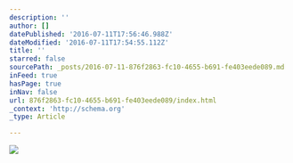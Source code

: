 ```yaml
---
description: ''
author: []
datePublished: '2016-07-11T17:56:46.988Z'
dateModified: '2016-07-11T17:54:55.112Z'
title: ''
starred: false
sourcePath: _posts/2016-07-11-876f2863-fc10-4655-b691-fe403eede089.md
inFeed: true
hasPage: true
inNav: false
url: 876f2863-fc10-4655-b691-fe403eede089/index.html
_context: 'http://schema.org'
_type: Article

---
```

![](https://the-grid-user-content.s3-us-west-2.amazonaws.com/a40892d4-14d1-4952-b98e-3a06bf4cf007.jpg)